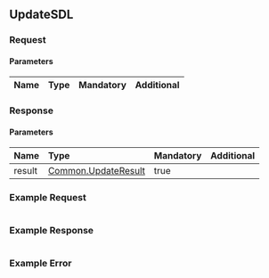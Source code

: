 ## UpdateSDL


### Request

#### Parameters

|Name|Type|Mandatory|Additional|
|:---|:---|:--------|:---------|

### Response

#### Parameters

|Name|Type|Mandatory|Additional|
|:---|:---|:--------|:---------|
|result|[Common.UpdateResult](../../common/enums/#updateresult)|true||

### Example Request

```json

```
### Example Response

```json

```

### Example Error

```json

```
